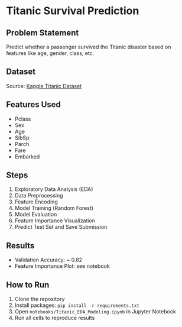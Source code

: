 # Titanic Survival Prediction

## Problem Statement
Predict whether a passenger survived the Titanic disaster based on features like age, gender, class, etc.

## Dataset
Source: [Kaggle Titanic Dataset](https://www.kaggle.com/c/titanic/data)

## Features Used
- Pclass
- Sex
- Age
- SibSp
- Parch
- Fare
- Embarked

## Steps
1. Exploratory Data Analysis (EDA)
2. Data Preprocessing
3. Feature Encoding
4. Model Training (Random Forest)
5. Model Evaluation
6. Feature Importance Visualization
7. Predict Test Set and Save Submission

## Results
- Validation Accuracy: ~ 0.82
- Feature Importance Plot: see notebook

## How to Run
1. Clone the repository
2. Install packages: `pip install -r requirements.txt`
3. Open `notebooks/Titanic_EDA_Modeling.ipynb` in Jupyter Notebook
4. Run all cells to reproduce results
